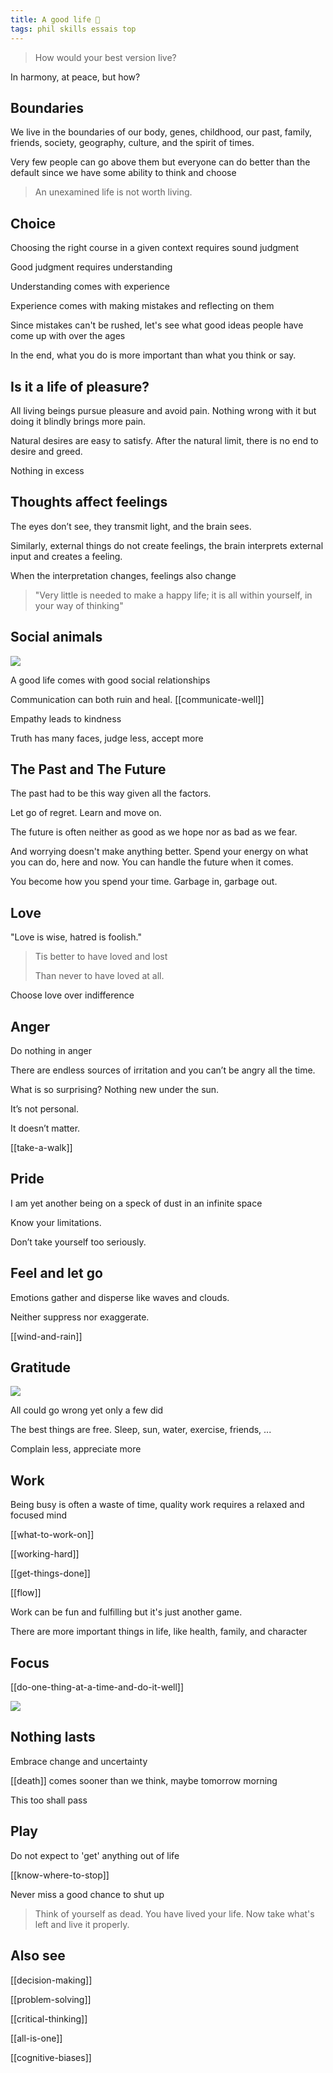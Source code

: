```yaml
---
title: A good life 🌱 
tags: phil skills essais top 
---
```


> How would your best version live? 

In harmony, at peace, but how? 

## Boundaries 

We live in the boundaries of our body, genes, childhood, our past, family, friends, society, geography, culture, and the spirit of times. 

Very few people can go above them but everyone can do better than the default since we have some ability to think and choose 

> An unexamined life is not worth living.

## Choice 

Choosing the right course in a given context requires sound judgment 

Good judgment requires understanding

Understanding comes with experience 

Experience comes with making mistakes and reflecting on them 

Since mistakes can't be rushed, let's see what good ideas people have come up with over the ages  

In the end, what you do is more important than what you think or say. 

## Is it a life of pleasure?

All living beings pursue pleasure and avoid pain. Nothing wrong with it but doing it blindly brings more pain. 

Natural desires are easy to satisfy. After the natural limit, there is no end to desire and greed. 

Nothing in excess 

## Thoughts affect feelings

The eyes don’t see, they transmit light, and the brain sees. 

Similarly, external things do not create feelings, 
the brain interprets external input and creates a feeling. 
  
When the interpretation changes, feelings also change  

> "Very little is needed to make a happy life; 
> it is all within yourself, in your way of thinking"


## Social animals 

![](/static/img/boy-and-cat.jpeg)

A good life comes with good social relationships 

Communication can both ruin and heal. [[communicate-well]]

Empathy leads to kindness 

Truth has many faces, judge less, accept more

## The Past and The Future 

The past had to be this way given all the factors. 

Let go of regret. Learn and move on. 

The future is often neither as good as we hope nor as bad as we fear. 

And worrying doesn't make anything better. Spend your energy on what you can do, here and now. You can handle the future when it comes. 

You become how you spend your time. Garbage in, garbage out. 

## Love

"Love is wise, hatred is foolish."

> Tis better to have loved and lost
>
> Than never to have loved at all.

Choose love over indifference 

## Anger 

Do nothing in anger

There are endless sources of irritation and you can’t be angry all the time. 

What is so surprising? Nothing new under the sun. 

It’s not personal. 

It doesn’t matter. 

[[take-a-walk]]

## Pride 

I am yet another being on a speck of dust in an infinite space 

Know your limitations. 

Don’t take yourself too seriously.

## Feel and let go 

Emotions gather and disperse like waves and clouds. 

Neither suppress nor exaggerate.  

[[wind-and-rain]]

## Gratitude 

![](/static/img/notice-when-you-are-happy.png)
 
All could go wrong yet only a few did 

The best things are free. Sleep, sun, water, exercise, friends, ... 

Complain less, appreciate more

## Work 

Being busy is often a waste of time, quality work requires a relaxed and focused mind 

[[what-to-work-on]]

[[working-hard]]

[[get-things-done]]

[[flow]]

Work can be fun and fulfilling but it's just another game. 

There are more important things in life, like health, family, and character   

## Focus 

[[do-one-thing-at-a-time-and-do-it-well]]

![](/static/img/just-do-one-thing.png)

## Nothing lasts 

Embrace change and uncertainty  

[[death]] comes sooner than we think, maybe tomorrow morning  

This too shall pass 

## Play 

Do not expect to 'get' anything out of life 

[[know-where-to-stop]]

Never miss a good chance to shut up

> Think of yourself as dead. You have lived your life.  Now take what's left and live it properly.

## Also see

[[decision-making]]

[[problem-solving]]

[[critical-thinking]]

[[all-is-one]]

[[cognitive-biases]]